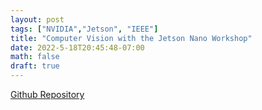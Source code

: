 ```yaml
---
layout: post
tags: ["NVIDIA","Jetson", "IEEE"]
title: "Computer Vision with the Jetson Nano Workshop"
date: 2022-5-18T20:45:48-07:00
math: false
draft: true
---
```

[Github Repository](https://github.com/ValenYamamoto/IEEE_Image_Processing)
